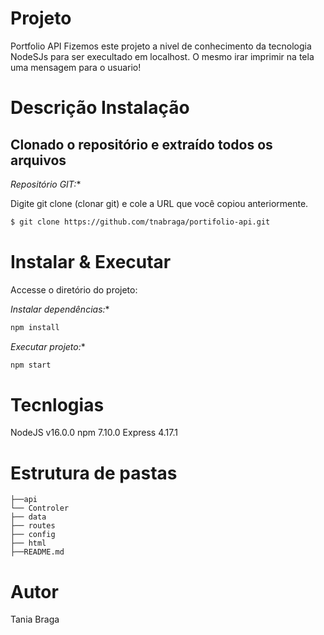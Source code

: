 # Projeto
 Portfolio API
Fizemos este projeto a nivel de conhecimento da tecnologia NodeSJs para ser execultado em localhost.
O mesmo irar imprimir na tela uma mensagem para o usuario!

#  Descrição Instalação
## Clonado o repositório e extraído todos os arquivos
 *Repositório GIT:**

Digite git clone (clonar git) e cole a URL que você copiou anteriormente.
```sh
$ git clone https://github.com/tnabraga/portifolio-api.git
```
# Instalar & Executar

Accesse o diretório do projeto:

*Instalar dependências:**

```sh
npm install
```

*Executar projeto:**

```sh
npm start
```
# Tecnlogias
NodeJS v16.0.0
npm 7.10.0
Express 4.17.1

# Estrutura de pastas
```
├──api
└── Controler
├── data
├── routes
├── config
├── html
├──README.md
```
# Autor
Tania Braga